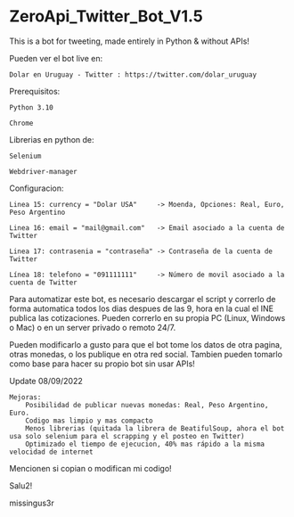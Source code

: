 # ZeroApi_Twitter_Bot_V1.5
This is a bot for tweeting, made entirely in Python & without APIs!

Pueden ver el bot live en: 

	Dolar en Uruguay - Twitter : https://twitter.com/dolar_uruguay

Prerequisitos:

	Python 3.10
	
	Chrome
  
Librerias en python de:

	Selenium
	
	Webdriver-manager
   
Configuracion:

	Linea 15: currency = "Dolar USA"     -> Moenda, Opciones: Real, Euro, Peso Argentino
  
	Linea 16: email = "mail@gmail.com"   -> Email asociado a la cuenta de Twitter
  
	Linea 17: contrasenia = "contraseña" -> Contraseña de la cuenta de Twitter
	
	Línea 18: telefono = "091111111"     -> Número de movil asociado a la cuenta de Twitter
  
Para automatizar este bot, es necesario descargar el script y correrlo de forma automatica todos los dias despues de las 9, 
hora en la cual el INE publica las cotizaciones. Pueden correrlo en su propia PC (Linux, Windows o Mac) o en un server privado o remoto 24/7.

Pueden modificarlo a gusto para que el bot tome los datos de otra pagina, otras monedas, o los publique en otra red social.
Tambien pueden tomarlo como base para hacer su propio bot sin usar APIs!

Update 08/09/2022

	Mejoras:
		Posibilidad de publicar nuevas monedas: Real, Peso Argentino, Euro.
		Codigo mas limpio y mas compacto
		Menos librerias (quitada la librera de BeatifulSoup, ahora el bot usa solo selenium para el scrapping y el posteo en Twitter)
		Optimizado el tiempo de ejecucion, 40% mas rápido a la misma velocidad de internet

Mencionen si copian o modifican mi codigo!

Salu2!

missingus3r
